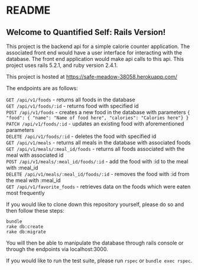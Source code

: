# README

## Welcome to Quantified Self: Rails Version!

This project is the backend api for a simple calorie counter application. The associated front end would have a user interface for interacting with the database. The front end application would make api calls to this api. This project uses rails 5.2.1, and ruby version 2.4.1.

This project is hosted at https://safe-meadow-38058.herokuapp.com/

The endpoints are as follows:

`GET /api/v1/foods` - returns all foods in the database    
`GET /api/v1/foods/:id` - returns food with specified id    
`POST /api/v1/foods` - creates a new food in the database with parameters `{ "food": { "name": "Name of food here", "calories": "Calories here"} }`    
`PATCH /api/v1/foods/:id` - updates an existing food with aforementioned parameters    
`DELETE /api/v1/foods/:id` - deletes the food with specified id    
`GET /api/v1/meals` - returns all meals in the database with associated foods    
`GET /api/v1/meals/:meal_id/foods` - returns all foods associated with the meal with associated id    
`POST /api/v1/meals/:meal_id/foods/:id` - add the food with :id to the meal with :meal_id    
`DELETE /api/v1/meals/:meal_id/foods/:id` - removes the food with :id from the meal with :meal_id    
`GET /api/v1/favorite_foods` - retrieves data on the foods which were eaten most frequently    


If you would like to clone down this repository yourself, please do so and then follow these steps:
```
bundle
rake db:create
rake db:migrate
```

You will then be able to manipulate the database through rails console or through the endpoints via localhost:3000.

If you would like to run the test suite, please run `rspec` or `bundle exec rspec`.
